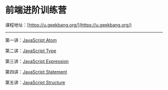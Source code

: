 # 前端进阶训练营

课程地址：[https://u.geekbang.org/](https://u.geekbang.org/)

---

第一讲：[JavaScript Atom](/notes/前端/前端进阶训练营/JavaScript-Atom.md)

第二讲：[JavaScript Type](/notes/前端/前端进阶训练营/JavaScript-Type.md)

第三讲：[JavaScript Expression](/notes/前端/前端进阶训练营/JavaScript-Expression.md)

第四讲：[JavaScript Statement](/notes/前端/前端进阶训练营/JavaScript-Statement.md)

第五讲：[JavaScript Structure](/notes/前端/前端进阶训练营/JavaScript-Structure.md)
